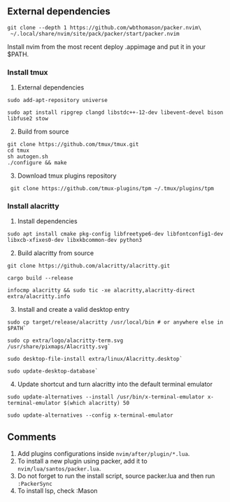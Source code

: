 ## External dependencies


```
git clone --depth 1 https://github.com/wbthomason/packer.nvim\
 ~/.local/share/nvim/site/pack/packer/start/packer.nvim
```

Install nvim from the most recent deploy .appimage and put it in your $PATH.

### Install tmux

1. External dependencies

```
sudo add-apt-repository universe
```

```
sudo apt install ripgrep clangd libstdc++-12-dev libevent-devel bison libfuse2 stow
```

2. Build from source

```
git clone https://github.com/tmux/tmux.git
cd tmux
sh autogen.sh
./configure && make
```

3. Download tmux plugins repository

```
 git clone https://github.com/tmux-plugins/tpm ~/.tmux/plugins/tpm
```

### Install alacritty

1. Install dependencies

```
sudo apt install cmake pkg-config libfreetype6-dev libfontconfig1-dev libxcb-xfixes0-dev libxkbcommon-dev python3
```

2. Build alacritty from source

```
git clone https://github.com/alacritty/alacritty.git
```

```
cargo build --release
```

```
infocmp alacritty && sudo tic -xe alacritty,alacritty-direct extra/alacritty.info
```

3. Install and create a valid desktop entry

```
sudo cp target/release/alacritty /usr/local/bin # or anywhere else in $PATH`
```

```
sudo cp extra/logo/alacritty-term.svg /usr/share/pixmaps/Alacritty.svg`
```

```
sudo desktop-file-install extra/linux/Alacritty.desktop`
```

```
sudo update-desktop-database`
```

4. Update shortcut and turn alacritty into the default terminal emulator


```
sudo update-alternatives --install /usr/bin/x-terminal-emulator x-terminal-emulator $(which alacritty) 50
```

```
sudo update-alternatives --config x-terminal-emulator
```


## Comments

1. Add plugins configurations inside ```nvim/after/plugin/*.lua```.
2. To install a new plugin using packer, add it to ```nvim/lua/santos/packer.lua```.
3. Do not forget to run the install script, source packer.lua and then run ```:PackerSync```
4. To install lsp, check :Mason

